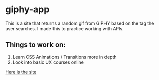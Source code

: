 # giphy-app

This is a site that returns a random gif from GIPHY based on the tag the user searches.
I made this to practice working with APIs.

## Things to work on: 
1. Learn CSS Animations / Transitions more in depth
2. Look into basic UX courses online

[Here is the site](https://myshro.github.io/giphy-app/)
